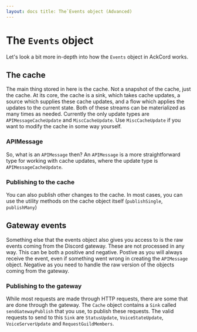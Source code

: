 ```yaml
---
layout: docs title: The`Events object (Advanced)
---
```


# The `Events` object

Let's look a bit more in-depth into how the `Events` object in AckCord works.

## The cache

The main thing stored in here is the cache. Not a snapshot of the cache, just the cache. At its core, the cache is a
sink, which takes cache updates, a source which supplies these cache updates, and a flow which applies the updates to
the current state. Both of these streams can be materialized as many times as needed. Currently the only update types
are `APIMessageCacheUpdate` and `MiscCacheUpdate`. Use `MiscCacheUpdate` if you want to modify the cache in some way
yourself.

### APIMessage

So, what is an `APIMessage` then? An `APIMessage` is a more straightforward type for working with cache updates, where
the update type is `APIMessageCacheUpdate`.

### Publishing to the cache

You can also publish other changes to the cache. In most cases, you can use the utility methods on the cache object
itself (`publishSingle`, `publishMany`)

## Gateway events

Something else that the events object also gives you access to is the raw events coming from the Discord gateway. These
are not processed in any way. This can be both a positive and negative. Postive as you will always receive the event,
even if something went wrong in creating the `APIMessage` object. Negative as you need to handle the raw version of the
objects coming from the gateway.

### Publishing to the gateway

While most requests are made through HTTP requests, there are some that are done through the gateway. The `Cache` object
contains a `Sink` called `sendGatewayPublish`
that you use, to publish these requests. The valid requests to send to this `Sink`
are `StatusUpdate`, `VoiceStateUpdate`, `VoiceServerUpdate` and `RequestGuildMembers`.